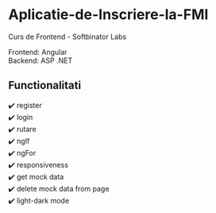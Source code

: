 # Aplicatie-de-Inscriere-la-FMI
Curs de Frontend - Softbinator Labs

Frontend: Angular  
Backend: ASP .NET

## Functionalitati
:heavy_check_mark: register  
:heavy_check_mark: login  
:heavy_check_mark: rutare  
:heavy_check_mark: ngIf  
:heavy_check_mark: ngFor  
:heavy_check_mark: responsiveness  
:heavy_check_mark: get mock data  
:heavy_check_mark: delete mock data from page  
:heavy_check_mark: light-dark mode  
